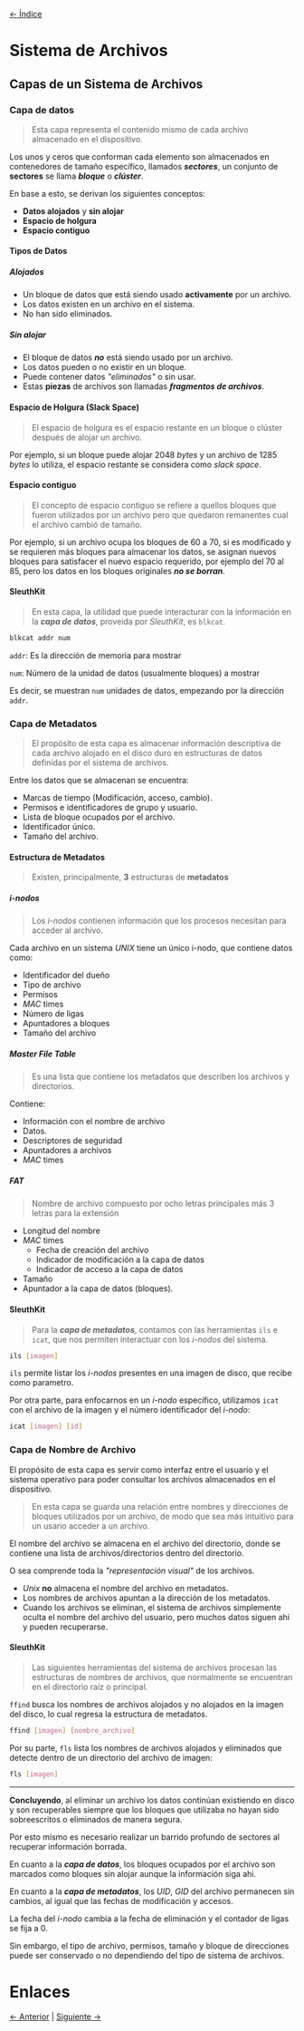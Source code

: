 [<- Índice](../Forense.md)
# Sistema de Archivos

## Capas de un Sistema de Archivos

### Capa de datos

> Esta capa representa el contenido mismo de cada archivo almacenado en el dispositivo.

Los unos y ceros que conforman cada elemento son almacenados en contenedores de tamaño específico, llamados ***sectores***, un conjunto de **sectores** se llama ***bloque*** o ***clúster***.

En base a esto, se derivan los siguientes conceptos:

- **Datos alojados** y **sin alojar**
- **Espacio de holgura**
- **Espacio contiguo**

#### Tipos de Datos

##### Alojados
- Un bloque de datos que está siendo usado **activamente** por un archivo.
- Los datos existen en un archivo en el sistema.
- No han sido eliminados.

##### Sin alojar
- El bloque de datos ***no*** está siendo usado por un archivo.
- Los datos pueden o no existir en un bloque.
- Puede contener datos *"eliminados"* o sin usar.
- Estas **piezas** de archivos son llamadas ***fragmentos de archivos***.

#### Espacio de Holgura (Slack Space)

> El espacio de holgura es el espacio restante en un bloque o clúster después de alojar un archivo.

Por ejemplo, si un bloque puede alojar 2048 *bytes* y un archivo de 1285 *bytes* lo utiliza, el espacio restante se considera como *slack space*.

#### Espacio contiguo

> El concepto de espacio contiguo se refiere a quellos bloques que fueron utilizados por un archivo pero que quedaron remanentes cual el archivo cambió de tamaño.

Por ejemplo, si un archivo ocupa los bloques de 60 a 70, si es modificado y se requieren más bloques para almacenar los datos, se asignan nuevos bloques para satisfacer el nuevo espacio requerido, por ejemplo del 70 al 85, pero los datos en los bloques originales ***no se borran***.

#### SleuthKit

> En esta capa, la utilidad que puede interacturar con la información en la ***capa de datos***, proveida por *SleuthKit*, es `blkcat`.

```bash
blkcat addr num
```

`addr`: Es la dirección de memoria para mostrar

`num`: Número de la unidad de datos (usualmente bloques) a mostrar

Es decir, se muestran `num` unidades de datos, empezando por la dirección `addr`.

### Capa de Metadatos

> El propósito de esta capa es almacenar información descriptiva de cada archivo alojado en el disco duro en estructuras de datos definidas por el sistema de archivos.

Entre los datos que se almacenan se encuentra:

- Marcas de tiempo (Modificación, acceso, cambio).
- Permisos e identificadores de grupo y usuario.
- Lista de bloque ocupados por el archivo.
- Identificador único.
- Tamaño del archivo.

#### Estructura de Metadatos

> Existen, principalmente, **3** estructuras de **metadatos**

##### *i-nodos*

> Los *i-nodos* contienen información que los procesos necesitan para acceder al archivo.

Cada archivo en un sistema *UNIX* tiene un único i-nodo, que contiene datos como:

- Identificador del dueño
- Tipo de archivo
- Permisos
- *MAC* times
- Número de ligas
- Apuntadores a bloques
- Tamaño del archivo

##### Master File Table

> Es una lista que contiene los metadatos que describen los archivos y directorios.

Contiene:

- Información con el nombre de archivo
- Datos.
- Descriptores de seguridad
- Apuntadores a archivos
- *MAC* times

##### FAT

> Nombre de archivo compuesto por ocho letras principales más 3 letras para la extensión

- Longitud del nombre
- *MAC* times
	- Fecha de creación del archivo
	- Indicador de modificación a la capa de datos
	- Indicador de acceso a la capa de datos
- Tamaño
- Apuntador a la capa de datos (bloques).

#### SleuthKit

> Para la ***capa de metadatos***, contamos con las herramientas `ils` e `icat`, que nos permiten interactuar con los *i-nodos* del sistema.

```bash
ils [imagen]
```

`ils` permite listar los *i-nodos* presentes en una imagen de disco, que recibe como parametro.

Por otra parte, para enfocarnos en un *i-nodo* específico, utilizamos `icat` con el archivo de la imagen y el número identificador del *i-nodo*:

```bash
icat [imagen] [id]
```

### Capa de Nombre de Archivo

El propósito de esta capa es servir como interfaz entre el usuario y el sistema operativo para poder consultar los archivos almacenados en el dispositivo.

> En esta capa se guarda una relación entre nombres y direcciones de bloques utilizados por un archivo, de modo que sea más intuitivo para un usario acceder a un archivo.

El nombre del archivo se almacena en el archivo del directorio, donde se contiene una lista de archivos/directorios dentro del directorio.

O sea comprende toda la *"representación visual"* de los archivos.

- *Unix* **no** almacena el nombre del archivo en metadatos.
- Los nombres de archivos apuntan a la dirección de los metadatos.
- Cuando los archivos se eliminan, el sistema de archivos simplemente oculta el nombre del archivo del usuario, pero muchos datos siguen ahi y pueden recuperarse.

#### SleuthKit

> Las siguientes herramientas del sistema de archivos procesan las estructuras de nombres de archivos, que normalmente se encuentran en el directorio raíz o principal.

`ffind` busca los nombres de archivos alojados y no alojados en la imagen del disco, lo cual regresa la estructura de metadatos.

```bash
ffind [imagen] [nombre_archivo]
```

Por su parte, `fls` lista los nombres de archivos alojados y eliminados que detecte dentro de un directorio del archivo de imagen:

```bash
fls [imagen]
```

---

**Concluyendo**, al eliminar un archivo los datos continúan existiendo en disco y son recuperables siempre que los bloques que utilizaba no hayan sido sobreescritos o eliminados de manera segura.

Por esto mismo es necesario realizar un barrido profundo de sectores al recuperar información borrada.

En cuanto a la ***capa de datos***, los bloques ocupados por el archivo son marcados como bloques sin alojar aunque la información siga ahi.

En cuanto a la ***capa de metadatos***, los *UID*, *GID* del archivo permanecen sin cambios, al igual que las fechas de modificación y accesos.

La fecha del *i-nodo* cambia a la fecha de eliminación y el contador de ligas se fija a 0.

Sin embargo, el tipo de archivo, permisos, tamaño y bloque de direcciones puede ser conservado o no dependiendo del tipo de sistema de archivos.

# Enlaces

[<- Anterior](HFC13_11_2024.md) | [Siguiente ->](HFC15_11_2024.md)
